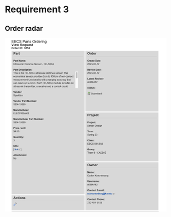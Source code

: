# Requirement 3
## Order radar

![Radar Order Confirmation](order_confirmation.png 'Radar Order Confirmation')